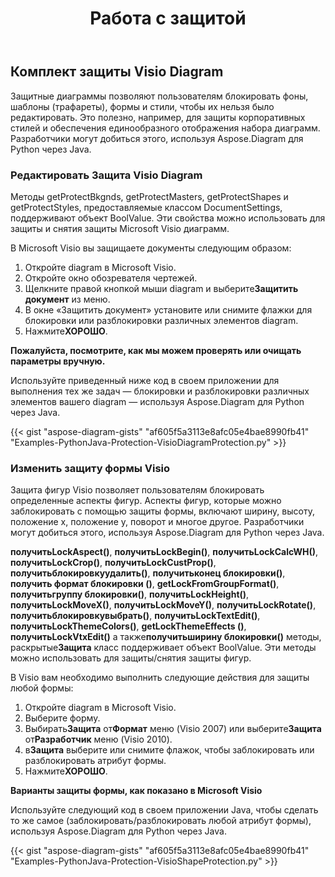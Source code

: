 ﻿---
title: Работа с защитой
type: docs
weight: 90
url: /ru/python-java/working-with-protection/
---
## **Комплект защиты Visio Diagram**
Защитные диаграммы позволяют пользователям блокировать фоны, шаблоны (трафареты), формы и стили, чтобы их нельзя было редактировать. Это полезно, например, для защиты корпоративных стилей и обеспечения единообразного отображения набора диаграмм. Разработчики могут добиться этого, используя Aspose.Diagram для Python через Java.

### **Редактировать Защита Visio Diagram**
Методы getProtectBkgnds, getProtectMasters, getProtectShapes и getProtectStyles, предоставляемые классом DocumentSettings, поддерживают объект BoolValue. Эти свойства можно использовать для защиты и снятия защиты Microsoft Visio диаграмм.

В Microsoft Visio вы защищаете документы следующим образом:

1. Откройте diagram в Microsoft Visio.
1. Откройте окно обозревателя чертежей.
1.  Щелкните правой кнопкой мыши diagram и выберите**Защитить документ** из меню.
1. В окне «Защитить документ» установите или снимите флажки для блокировки или разблокировки различных элементов diagram.
1.  Нажмите**ХОРОШО**.

**Пожалуйста, посмотрите, как мы можем проверять или очищать параметры вручную.** 

Используйте приведенный ниже код в своем приложении для выполнения тех же задач — блокировки и разблокировки различных элементов вашего diagram — используя Aspose.Diagram для Python через Java.

{{< gist "aspose-diagram-gists" "af605f5a3113e8afc05e4bae8990fb41" "Examples-PythonJava-Protection-VisioDiagramProtection.py" >}}

### **Изменить защиту формы Visio**
Защита фигур Visio позволяет пользователям блокировать определенные аспекты фигур. Аспекты фигур, которые можно заблокировать с помощью защиты формы, включают ширину, высоту, положение x, положение y, поворот и многое другое. Разработчики могут добиться этого, используя Aspose.Diagram для Python через Java.

**получитьLockAspect()**, **получитьLockBegin()**, **получитьLockCalcWH()**, **получитьLockCrop()**, **получитьLockCustProp()**, **получитьблокировкуудалить()**, **получитьконец блокировки()**, **получить формат блокировки ()**, **getLockFromGroupFormat()**, **получитьгруппу блокировки()**, **получитьLockHeight()**, **получитьLockMoveX()**, **получитьLockMoveY()**, **получитьLockRotate()**, **получитьблокировкувыбрать()**, **получитьLockTextEdit()**, **получитьLockThemeColors()**, **getLockThemeEffects ()**, **получитьLockVtxEdit()** а также**получитьширину блокировки()** методы, раскрытые**Защита** класс поддерживает объект BoolValue. Эти методы можно использовать для защиты/снятия защиты фигур.

В Visio вам необходимо выполнить следующие действия для защиты любой формы:

1. Откройте diagram в Microsoft Visio.
1. Выберите форму.
1.  Выбирать**Защита** от**Формат** меню (Visio 2007) или выберите**Защита** от**Разработчик** меню (Visio 2010).
1.  в**Защита** выберите или снимите флажок, чтобы заблокировать или разблокировать атрибут формы.
1.  Нажмите**ХОРОШО**.

**Варианты защиты формы, как показано в Microsoft Visio** 

Используйте следующий код в своем приложении Java, чтобы сделать то же самое (заблокировать/разблокировать любой атрибут формы), используя Aspose.Diagram для Python через Java.

{{< gist "aspose-diagram-gists" "af605f5a3113e8afc05e4bae8990fb41" "Examples-PythonJava-Protection-VisioShapeProtection.py" >}}
